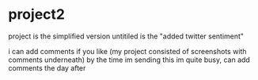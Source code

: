 # project2

project is the simplified version untitiled is the "added twitter sentiment" 

i can add comments if you like (my project consisted of screenshots with comments underneath)
by the time im sending this im quite busy, can add comments the day after
